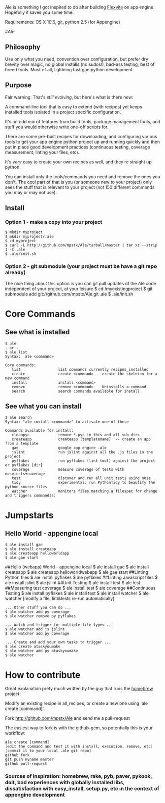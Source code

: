 Ale is something I got inspired to do after building [Flexvite](http://www.flexvite.com "Flexvite") on app engine.   Hopefully it saves you some time.

Requirements:  OS X 10.6, git, python 2.5 (for Appengine)

#Ale 
## Philosophy
Use only what you need, convention over configuration, but prefer dry brevity over magic, no global installs (no sudos!), bad-ass testing, best of breed tools.  Most of all, lightning fast gae python development.

## Purpose
Fair warning:  That's _still evolving_, but here's what is there now:

A command-line tool that is easy to extend (with recipes) yet keeps installed tools isolated in a project specific configuration.  

It's an odd mix of features from build tools, package management tools, and stuff you would otherwise write one-off scripts for.

There are some pre-built recipes for downloading, and configuring various tools to get your app engine python project up and 
running quickly and then put in place good development practices (continuous testing, coverage measurement, linting your files, etc).

It's _very_ easy to create your own recipes as well, and they're straight up python.

You can install only the tools/commands you need and remove the ones you don't.  The cool part of that is you 
(or someone new to your project) only sees the stuff that is relevant to your project (not 150 different commands 
you may or may not use).

## Install
### Option 1 - make a copy into your project
    $ mkdir myproject
    $ mkdir myproject/.ale
    $ cd myproject
    $ curl -L http://github.com/mpstx/Ale/tarball/master | tar xz --strip 1 -C .ale
    $ .ale/init.sh

### Option 2 - git submodule (your project must be have a git repo already)
The nice thing about this option is you can git pull updates of the Ale code independent of your project, at your leisure
    $ cd /myexistingproject
    $ git submodule add git://github.com/mpstx/Ale.git .ale
    $ .ale/init.sh
    
# Core Commands
## See what is installed
    $ ale
    - or - 
    $ ale list
    Syntax:  ale <command>

    Core commands:
       list                 list commands currently recipes_installed
       create               create <command> -- create the skeleton for a new command
       install              install <command>
       remove               remove <command>    Uninstalls a command
       search               search commands available for install
    
## See what you can install
    $ ale search
    Syntax: "ale install <command>" to activate one of these

    Commands available for install:
       cleanpyc             remove *.pyc in this and all sub-dirs
       createapp            createapp [templatename]  -- create an app from a template
       gae                  google app engine .ale
       jslint               run jslint against all the .js files in the project
       pyflakes             run pyflakes (lint tool) against the project or pyflakes [dir]
       coverage             measure coverage of tests with nosetests+coverage
       test                 discover and run all unit tests using nose
       tidy                 experimental: run PythonTidy to beautify the python source files
       watcher              monitors files matching a filespec for change and triggers command(s)
    
# Jumpstarts
## Hello World - appengine local
    $ ale install gae
    $ ale install createapp
    $ ale createapp helloworldapp
    $ ale gae start

##Hello (webapp) World - appengine local
    $ ale install gae
    $ ale install createapp
    $ ale createapp helloworldwebapp
    $ ale gae start
##Linting Python files
    $ ale install pyflakes
    $ ale pyflakes
##Linting Javascript files
    $ ale install jslint
    $ ale jslint
##Unit Testing
    $ ale install test
    $ ale test
##Measuring test coverage
    $ ale install test
    $ ale coverage
##Continuous Testing
    $ ale install pyflakes
    $ ale install test
    $ ale install watcher
    $ ale watcher
    [modify a file, lint&tests re-run automatically]
    
    ... Other stuff you can do ...
    $ ale watcher add py coverage
    $ ale watcher remove py pyflakes
    
    ... Watch and trigger for multiple file types ...
    $ ale watcher add js jslint
    $ ale watcher add py coverage

    ... Create and add your own tasks to trigger ...
    $ ale create ataskyoumake
    $ ale watcher add py ataskyoumake
    $ ale watcher
    
# How to contribute
Great explanation prety much written by the guy that runs the [homebrew](http://github.com/mxcl/homebrew "homebrew") project:
    
Modify an existing recipe in all_recipes, or create a new one using 'ale create [command]'.
    
Fork http://github.com/mpstx/Ale and send me a pull-request

The easiest way to fork is with the github-gem, so potentially this is your workflow:

    ale create [command]
    [edit the command and test it with install, execution, remove, etc]
    [commit it to your local .ale git repo]
    github fork
    git push myname master
    github pull-request

### Sources of inspiration: homebrew, rake, pyb, paver, pykook, doit, bad experiences with globally installed libs, dissatisfaction with easy_install, setup.py, etc in the context of appengine development